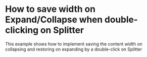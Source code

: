 # How to save width on Expand/Collapse when double-clicking on Splitter


<p>This example shows how to implement saving the content width on collapsing and restoring on expanding by a double-click on Splitter</p>

<br/>


